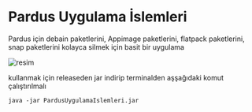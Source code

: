 # Pardus Uygulama İslemleri

Pardus için debain paketlerini, Appimage paketlerini, flatpack paketlerini, snap paketlerini kolayca silmek için basit bir uygulama

![resim](https://user-images.githubusercontent.com/75750279/171656850-19d17858-6062-4cca-8be1-490eba2b6f37.png)

kullanmak için 
releaseden jar indirip terminalden aşşağıdaki komut çalıştırılmalı


```java -jar PardusUygulamaIslemleri.jar```

